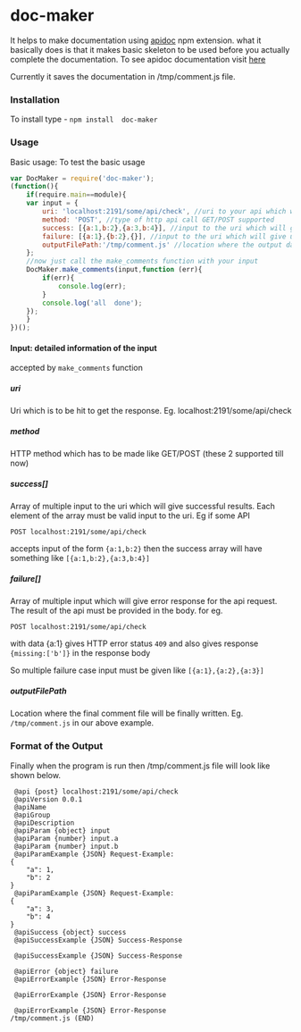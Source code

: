 # doc-maker
It helps to make documentation using [apidoc](https://www.npmjs.com/package/apidoc) npm extension. what it basically does is that it makes basic skeleton to be used before you actually complete the documentation. To see apidoc documentation visit [here](http://apidocjs.com/)

Currently it saves the documentation in /tmp/comment.js  file.

### Installation
To install type - ```npm install  doc-maker ```

### Usage
Basic usage: To test the basic usage
``` js
var DocMaker = require('doc-maker');
(function(){
    if(require.main==module){
	var input = {
	    uri: 'localhost:2191/some/api/check', //uri to your api which will be called,
	    method: 'POST', //type of http api call GET/POST supported
	    success: [{a:1,b:2},{a:3,b:4}], //input to the uri which will give successful result 
	    failure: [{a:1},{b:2},{}], //input to the uri which will give unsuccessful result
	    outputFilePath:'/tmp/comment.js' //location where the output data will be finally written
	};
	//now just call the make_comments function with your input
	DocMaker.make_comments(input,function (err){
	    if(err){
		    console.log(err);	
	    }
	    console.log('all  done');
	});
    }
})();

```

 #### Input: detailed information of the input 
 accepted by ```make_comments``` function

##### uri
Uri which is to be hit to get the response. Eg. localhost:2191/some/api/check

##### method
HTTP method which has to be made like GET/POST (these 2 supported till now)

##### success[]
Array  of multiple input to the uri which will give successful results. Each element of the array must be valid input to the uri. Eg if some API 
```
POST localhost:2191/some/api/check 
```

accepts input of the form ```{a:1,b:2}``` then the success array  will have something like ```[{a:1,b:2},{a:3,b:4}]```

##### failure[]
Array of multiple input which will give error response for the api request. The result of the api must be provided in the body. for eg.

```
POST localhost:2191/some/api/check
```
with data {a:1} gives HTTP error status ```409``` and also gives response ```{missing:['b']}``` in the response body

So multiple failure case input must be given like ```[{a:1},{a:2},{a:3}]```

##### outputFilePath
Location where the final comment file will be finally written. Eg. ```/tmp/comment.js``` in our above example.

### Format of the Output
Finally when the program is run then /tmp/comment.js file will look like shown below. 

```
 @api {post} localhost:2191/some/api/check
 @apiVersion 0.0.1
 @apiName 
 @apiGroup 
 @apiDescription 
 @apiParam {object} input 
 @apiParam {number} input.a 
 @apiParam {number} input.b 
 @apiParamExample {JSON} Request-Example:
{
    "a": 1,
    "b": 2
}
 @apiParamExample {JSON} Request-Example:
{
    "a": 3,
    "b": 4
}
 @apiSuccess {object} success 
 @apiSuccessExample {JSON} Success-Response

 @apiSuccessExample {JSON} Success-Response

 @apiError {object} failure 
 @apiErrorExample {JSON} Error-Response

 @apiErrorExample {JSON} Error-Response

 @apiErrorExample {JSON} Error-Response
/tmp/comment.js (END)

```

